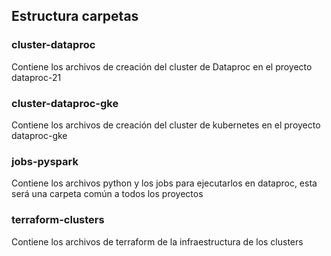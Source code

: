 ## Estructura carpetas

### cluster-dataproc
Contiene los archivos de creación del cluster de Dataproc en el proyecto dataproc-21

### cluster-dataproc-gke
Contiene los archivos de creación del cluster de kubernetes en el proyecto dataproc-gke

### jobs-pyspark
Contiene los archivos python  y los jobs para ejecutarlos en dataproc, esta será una carpeta común a todos los proyectos

### terraform-clusters
Contiene los archivos de terraform de la infraestructura de los clusters
